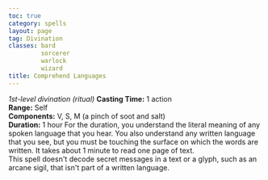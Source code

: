 ```yaml
---
toc: true
category: spells
layout: page
tag: Divination
classes: bard
         sorcerer
         warlock
         wizard
title: Comprehend Languages 
---
```

_1st-level divination (ritual)_ 
**Casting Time:** 1 action    
**Range:** Self    
**Components:** V, S, M (a pinch of soot and salt)    
**Duration:** 1 hour 
For the duration, you understand the literal meaning of any spoken language that you hear. You also understand any written language that you see, but you must be touching the surface on which the words are written. It takes about 1 minute to read one page of text.    
This spell doesn't decode secret messages in a text or a glyph, such as an arcane sigil, that isn't part of a written language. 